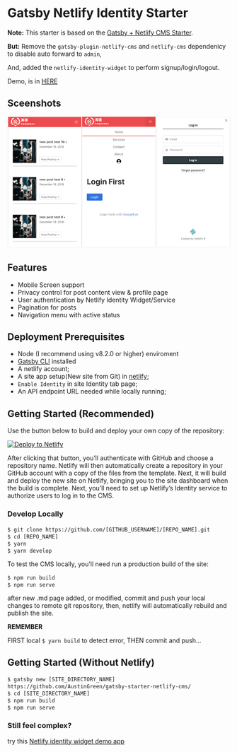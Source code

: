 # Gatsby Netlify Identity Starter

**Note:** This starter is based on the [Gatsby + Netlify CMS Starter](https://github.com/netlify-templates/gatsby-starter-netlify-cms).

**But:** Remove the `gatsby-plugin-netlify-cms` and `netlify-cms` dependenicy to disable auto forward to `admin`, 

And, added the `netlify-identity-widget` to perform signup/login/logout.

Demo, is in [HERE](https://inspiring-me-lwz7512.netlify.com/)


## Sceenshots

![](screenshots.png)


## Features

* Mobile Screen support
* Privacy control for post content view & profile page
* User authentication by Netlify Identity Widget/Service
* Pagination for posts
* Navigation menu with active status


## Deployment Prerequisites

* Node (I recommend using v8.2.0 or higher) enviroment
* [Gatsby CLI](https://www.gatsbyjs.org/docs/) installed
* A netlify account;
* A site app setup(New site from Git) in [netlify](https://app.netlify.com/);
* `Enable Identity` in site Identity tab page;
* An API endpoint URL needed while locally running;


## Getting Started (Recommended)

Use the button below to build and deploy your own copy of the repository:

<a href="https://app.netlify.com/start/deploy?repository=https://github.com/AustinGreen/gatsby-starter-netlify-cms&amp;stack=cms"><img src="https://www.netlify.com/img/deploy/button.svg" alt="Deploy to Netlify"></a>

After clicking that button, you’ll authenticate with GitHub and choose a repository name. Netlify will then automatically create a repository in your GitHub account with a copy of the files from the template. Next, it will build and deploy the new site on Netlify, bringing you to the site dashboard when the build is complete. Next, you’ll need to set up Netlify’s Identity service to authorize users to log in to the CMS.

### Develop Locally
```
$ git clone https://github.com/[GITHUB_USERNAME]/[REPO_NAME].git
$ cd [REPO_NAME]
$ yarn
$ yarn develop
```
To test the CMS locally, you'll need run a production build of the site:
```
$ npm run build
$ npm run serve
```

after new .md page added, or modified, commit and push your local changes to remote git repository,
then, netlify will automatically rebuild and publish the site.

**REMEMBER**

FIRST local `$ yarn build` to detect error, THEN commit and push...


## Getting Started (Without Netlify)
```
$ gatsby new [SITE_DIRECTORY_NAME] https://github.com/AustinGreen/gatsby-starter-netlify-cms/
$ cd [SITE_DIRECTORY_NAME]
$ npm run build
$ npm run serve
```

### Still feel complex?

try this [Netlify identity widget demo app](https://github.com/lwz7512/netlify-id-widget-demo) 

